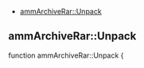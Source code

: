 
* [ammArchiveRar::Unpack](#ammArchiveRarUnpack)


## ammArchiveRar::Unpack


function ammArchiveRar::Unpack {
